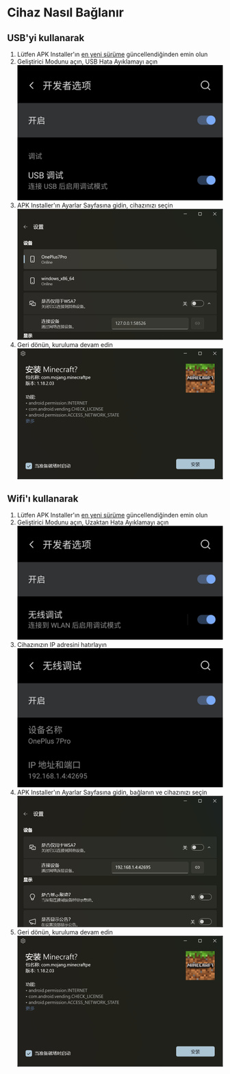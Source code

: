 # Cihaz Nasıl Bağlanır
## USB'yi kullanarak
1. Lütfen APK Installer'ın [en yeni sürüme](https://www.microsoft.com/store/productId/9P2JFQ43FPPG "APK Installer") güncellendiğinden emin olun
2. Geliştirici Modunu açın, USB Hata Ayıklamayı açın![Geliştirici Modu](https://raw.githubusercontent.com/Paving-Base/APK-Installer/screenshots/Documents/Tutorials/How%20To%20Connect%20Device/Images/Screenshot_20221002-172252.jpg)
3. APK Installer'ın Ayarlar Sayfasına gidin, cihazınızı seçin![Ayarlar Sayfası](https://raw.githubusercontent.com/Paving-Base/APK-Installer/screenshots/Documents/Tutorials/How%20To%20Connect%20Device/Images/Snipaste_2022-10-02_17-37-30.png)
4. Geri dönün, kuruluma devam edin![Yüklemeyi Sürdür](https://raw.githubusercontent.com/Paving-Base/APK-Installer/screenshots/Documents/Tutorials/How%20To%20Connect%20Device/Images/Snipaste_2022-10-02_17-34-04.png)
## Wifi'ı kullanarak
1. Lütfen APK Installer'ın [en yeni sürüme](https://www.microsoft.com/store/productId/9P2JFQ43FPPG "APK Installer") güncellendiğinden emin olun
2. Geliştirici Modunu açın, Uzaktan Hata Ayıklamayı açın![Geliştirici Modu](https://raw.githubusercontent.com/Paving-Base/APK-Installer/screenshots/Documents/Tutorials/How%20To%20Connect%20Device/Images/Screenshot_20221002-174001.jpg)
3. Cihazınızın IP adresini hatırlayın![IP adresleri](https://raw.githubusercontent.com/Paving-Base/APK-Installer/screenshots/Documents/Tutorials/How%20To%20Connect%20Device/Images/Screenshot_20221002-174200.jpg)
3. APK Installer'ın Ayarlar Sayfasına gidin, bağlanın ve cihazınızı seçin![Ayarlar Sayfası](https://raw.githubusercontent.com/Paving-Base/APK-Installer/screenshots/Documents/Tutorials/How%20To%20Connect%20Device/Images/Snipaste_2022-10-02_17-46-28.png)
4. Geri dönün, kuruluma devam edin![Yüklemeyi Sürdür](https://raw.githubusercontent.com/Paving-Base/APK-Installer/screenshots/Documents/Tutorials/How%20To%20Connect%20Device/Images/Snipaste_2022-10-02_17-34-04.png)
